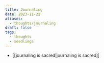 ```yaml
---
title: Journaling
date: 2023-11-22
aliases:
  - thoughts/journaling
draft: false
tags:
  - thoughts
  - seedlings
---
```

- [[journaling is sacred|journaling is sacred]]